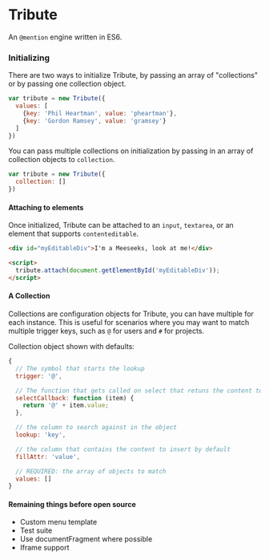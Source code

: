 # Tribute
An `@mention` engine written in ES6.

### Initializing
There are two ways to initialize Tribute, by passing an array of "collections" or by passing one collection object.

```js
var tribute = new Tribute({
  values: [
    {key: 'Phil Heartman', value: 'pheartman'},
    {key: 'Gordon Ramsey', value: 'gramsey'}
  ]
})
```

You can pass multiple collections on initialization by passing in an array of collection objects to `collection`.

```js
var tribute = new Tribute({
  collection: []
})
```

#### Attaching to elements
Once initialized, Tribute can be attached to an `input`, `textarea`, or an element that supports `contenteditable`.

```html
<div id="myEditableDiv">I'm a Meeseeks, look at me!</div>

<script>
  tribute.attach(document.getElementById('myEditableDiv'));
</script>
```

#### A Collection
Collections are configuration objects for Tribute, you can have multiple for each instance. This is useful for scenarios where you may want to match multiple trigger keys, such as `@` for users and `#` for projects.


Collection object shown with defaults:
```js
{
  // The symbol that starts the lookup
  trigger: '@',

  // The function that gets called on select that retuns the content to insert
  selectCallback: function (item) {
    return '@' + item.value;
  },

  // the column to search against in the object
  lookup: 'key',

  // the column that contains the content to insert by default
  fillAttr: 'value',

  // REQUIRED: the array of objects to match
  values: []
}
```

#### Remaining things before open source
* Custom menu template
* Test suite
* Use documentFragment where possible
* Iframe support
